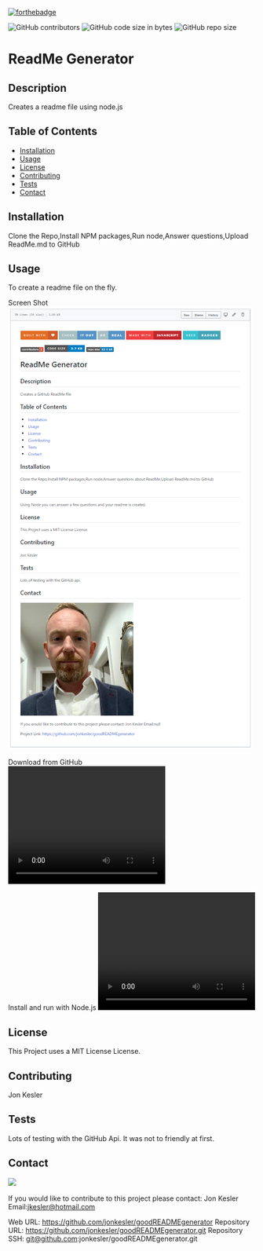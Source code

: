 
[![forthebadge](https://forthebadge.com/images/badges/made-with-javascript.svg)](https://forthebadge.com)

![GitHub contributors](https://img.shields.io/github/contributors/jonkesler/goodREADMEgenerator)
![GitHub code size in bytes](https://img.shields.io/github/languages/code-size/jonkesler/goodREADMEgenerator?style=for-the-badge)
![GitHub repo size](https://img.shields.io/github/repo-size/jonkesler/goodREADMEgenerator)

# ReadMe Generator



## Description 
    
Creates a readme file using node.js
    
    
## Table of Contents
    
* [Installation](#installation)
* [Usage](#usage)
* [License](#license)
* [Contributing](#contributing)
* [Tests](#tests)
* [Contact](#contact)
    
    
## Installation
    
Clone the Repo,Install NPM packages,Run node,Answer questions,Upload ReadMe.md to GitHub

      
## Usage 
    
To create a readme file on the fly.

Screen Shot
<img src="./images/screenshot.png">

Download from GitHub                      
<video width="320" height="240" controls>
  <source src="./imges/clone.mp4" type="video/mp4">
</video>

Install and run with Node.js
<video width="320" height="240" controls>
  <source src="./imges/useNode.mp4" type="video/mp4">
</video>

## License

This Project uses a MIT License License.


## Contributing
    
Jon Kesler
    
    
## Tests

Lots of testing with the GitHub Api.  It was not to friendly at first.
    

## Contact

<img src="https://avatars3.githubusercontent.com/u/60242682?v=4">

If you would like to contribute to this project please contact: 
  Jon Kesler 
  Email:jkesler@hotmail.com   


Web URL: https://github.com/jonkesler/goodREADMEgenerator
Repository URL: https://github.com/jonkesler/goodREADMEgenerator.git
Repository SSH: git@github.com:jonkesler/goodREADMEgenerator.git



